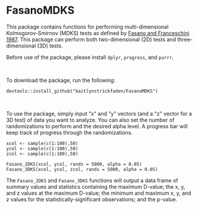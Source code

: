# FasanoMDKS

This package contains functions for performing multi-dimensional Kolmogorov-Smirnov (MDKS) tests as defined by [Fasano and Franceschini 1987](https://academic.oup.com/mnras/article/225/1/155/1007281). This package can perform both two-dimensional (2D) tests and three-dimensional (3D) tests.

Before use of the package, please install `dplyr`, `progress`, and `purrr`.

<br>

To download the package, run the following:

```
devtools::install_github("kaitlynstrickfaden/FasanoMDKS")
```

<br>

To use the package, simply input "x" and "y" vectors (and a "z" vector for a 3D test) of data you want to analyze. You can also set the number of randomizations to perform and the desired alpha level. A progress bar will keep track of progress through the randomizations.

```
xcol <- sample(c(1:100),50)
ycol <- sample(c(1:100),50)
zcol <- sample(c(1:100),50)

Fasano_2DKS(xcol, ycol, rands = 5000, alpha = 0.05)
Fasano_3DKS(xcol, ycol, zcol, rands = 5000, alpha = 0.05)
```

The `Fasano_2DKS` and `Fasano_3DKS` functions will output a data frame of summary values and statistics containing the maximum D-value; the x, y, and z values at the maximum D-value; the minimum and maximum x, y, and z values for the statistically-significant observations; and the p-value.

